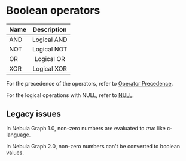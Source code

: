 # Boolean operators

| **Name** | **Description** |
| :------- | :-------------: |
| AND      |   Logical AND   |
| NOT      |   Logical NOT   |
| OR       |   Logical OR    |
| XOR      |   Logical XOR   |

For the precedence of the operators, refer to [Operator Precedence](9.precedence.md).

For the logical operations with NULL, refer to [NULL](../3.data-types/5.null.md).

## Legacy issues

In Nebula Graph 1.0, non-zero numbers are evaluated to _true_ like c-language.

In Nebula Graph 2.0, non-zero numbers can't be converted to boolean values.
